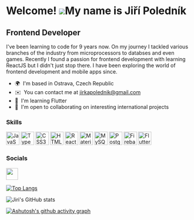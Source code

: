 Welcome! ![](https://user-images.githubusercontent.com/18350557/176309783-0785949b-9127-417c-8b55-ab5a4333674e.gif)My name is Jiří Poledník
=====================================================================================================================================

Frontend Developer
------------------

I've been learning to code for 9 years now. On my journey I tackled various branches of the industry from microprocessors to databses and even games. Recently I found a passion for frontend development with learning ReactJS but I didn't just stop there. I have been exploring the world of frontend development and mobile apps since.

* 🌍  I'm based in Ostrava, Czech Republic
* ✉️  You can contact me at [jirkapolednik@gmail.com](mailto:jirkapolednik@gmail.com)
* 🧠  I'm learning Flutter
* 🤝  I'm open to collaborating on interesting international projects

### Skills

<p align="left">
<a href="https://developer.mozilla.org/en-US/docs/Web/JavaScript" target="_blank" rel="noreferrer"><img src="https://raw.githubusercontent.com/danielcranney/readme-generator/main/public/icons/skills/javascript-colored.svg" width="36" height="36" alt="JavaScript" /></a>
<a href="https://www.typescriptlang.org/" target="_blank" rel="noreferrer"><img src="https://raw.githubusercontent.com/danielcranney/readme-generator/main/public/icons/skills/typescript-colored.svg" width="36" height="36" alt="TypeScript" /></a>
<a href="https://www.w3.org/TR/CSS/#css" target="_blank" rel="noreferrer"><img src="https://raw.githubusercontent.com/danielcranney/readme-generator/main/public/icons/skills/css3-colored.svg" width="36" height="36" alt="CSS3" /></a>
<a href="https://developer.mozilla.org/en-US/docs/Glossary/HTML5" target="_blank" rel="noreferrer"><img src="https://raw.githubusercontent.com/danielcranney/readme-generator/main/public/icons/skills/html5-colored.svg" width="36" height="36" alt="HTML5" /></a>
<a href="https://reactjs.org/" target="_blank" rel="noreferrer"><img src="https://raw.githubusercontent.com/danielcranney/readme-generator/main/public/icons/skills/react-colored.svg" width="36" height="36" alt="React" /></a>
<a href="https://mui.com/" target="_blank" rel="noreferrer"><img src="https://raw.githubusercontent.com/danielcranney/readme-generator/main/public/icons/skills/materialui-colored.svg" width="36" height="36" alt="Material UI" /></a>
<a href="https://www.mysql.com/" target="_blank" rel="noreferrer"><img src="https://raw.githubusercontent.com/danielcranney/readme-generator/main/public/icons/skills/mysql-colored.svg" width="36" height="36" alt="MySQL" /></a>
<a href="https://www.postgresql.org/" target="_blank" rel="noreferrer"><img src="https://raw.githubusercontent.com/danielcranney/readme-generator/main/public/icons/skills/postgresql-colored.svg" width="36" height="36" alt="PostgreSQL" /></a>
<a href="https://firebase.google.com/" target="_blank" rel="noreferrer"><img src="https://raw.githubusercontent.com/danielcranney/readme-generator/main/public/icons/skills/firebase-colored.svg" width="36" height="36" alt="Firebase" /></a>
<a href="https://flutter.dev/" target="_blank" rel="noreferrer"><img src="https://raw.githubusercontent.com/danielcranney/readme-generator/main/public/icons/skills/flutter-colored.svg" width="36" height="36" alt="Flutter" /></a>
</p>


### Socials

<p align="left"><a href="https://www.linkedin.com/in/jiri-polednik/" target="_blank" rel="noreferrer"><img src="https://raw.githubusercontent.com/danielcranney/readme-generator/main/public/icons/socials/linkedin.svg" width="32" height="32" /></a></p>

[![Top Langs](https://github-readme-stats-jiri-polednik.vercel.app/api/top-langs/?username=Jiri-Polednik&langs_count=8&theme=radical)](https://github.com/Jiri-Polednik/github-readme-stats)

![Jiri's GitHub stats](https://github-readme-stats-jiri-polednik.vercel.app/api?username=Jiri-Polednik&show_icons=true&theme=radical)

[![Ashutosh's github activity graph](https://activity-graph.herokuapp.com/graph?username=Jiri-Polednik&bg_color=141321&color=a9fef7&line=a9fef7&point=a9fef7&area=true&custom_title=Jiri's%20activity%20graph&hidden_order=true)](https://github.com/Jiri-Polednik/github-readme-activity-graph)
